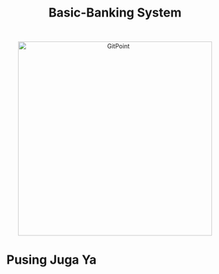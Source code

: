 <h1 align="center"> Basic-Banking System </h1> <br>
<p align="center">
  <a href="![bsc](https://github.com/aksalatdev/BEJS_fgabatch2_AksalAbitahta_Challenge-Chapter2/assets/73862605/501bd9b6-61e5-467d-bdac-f3156d7cf4ed)
">
    <img alt="GitPoint" title="basicBanking" src="https://github.com/aksalatdev/BEJS_fgabatch2_AksalAbitahta_Challenge-Chapter2/assets/73862605/501bd9b6-61e5-467d-bdac-f3156d7cf4ed" width="450">
  </a>
</p>

# Pusing Juga Ya

